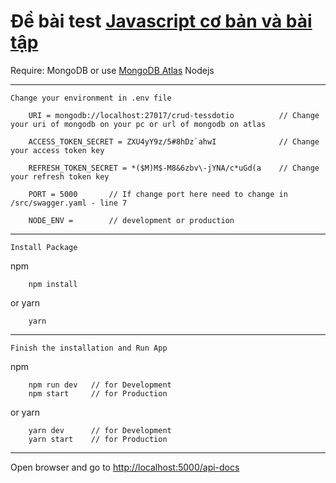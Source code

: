 # Đề bài test [Javascript cơ bản và bài tập](https://docs.google.com/document/d/1MnXvUV3lY8kMyW8jUFR-2t15PcEyq7XpuKCKcnWHnUk/edit)






<!-- HOW TO USE ? -->

Require:
MongoDB or use [MongoDB Atlas](https://www.mongodb.com/atlas/database)
Nodejs

---

`Change your environment in .env file`

```
    URI = mongodb://localhost:27017/crud-tessdotio          // Change your uri of mongodb on your pc or url of mongodb on atlas

    ACCESS_TOKEN_SECRET = ZXU4yY9z/5#8hDz`ahwI              // Change your access token key

    REFRESH_TOKEN_SECRET = *($M)M$-M8&6zbv\-jYNA/c*uGd(a    // Change your refresh token key

    PORT = 5000       // If change port here need to change in /src/swagger.yaml - line 7

    NODE_ENV =        // development or production

```

---

`Install Package`

npm

```
    npm install
```

or yarn

```
    yarn
```

---

`Finish the installation and Run App`

npm

```
    npm run dev   // for Development
    npm start     // for Production
```

or yarn

```
    yarn dev      // for Development
    yarn start    // for Production
```

---

Open browser and go to [http://localhost:5000/api-docs](http://localhost:5000/api-docs)
